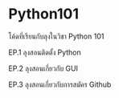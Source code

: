# Python101
โค้ดที่เรียนกับลุงในวิชา Python 101


EP.1 ลุงสอนติดตั้ง Python

EP.2 ลุงสอนเกี่ยวกับ GUI

EP.3 ลุงสอนเกี่ยวกับการสมัคร Github

